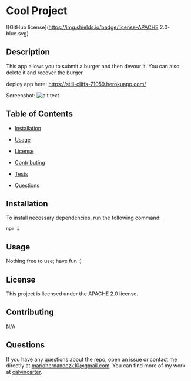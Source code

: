 # Cool Project
![GitHub license](https://img.shields.io/badge/license-APACHE 2.0-blue.svg)

## Description

This app allows you to submit a burger and then devour it. You can also delete it and recover the burger. 

deploy app here: https://still-cliffs-71059.herokuapp.com/

Screenshot:
![alt text](img/SS.png)

## Table of Contents 

* [Installation](#installation)

* [Usage](#usage)

* [License](#license)

* [Contributing](#contributing)

* [Tests](#tests)

* [Questions](#questions)

## Installation

To install necessary dependencies, run the following command:

```
npm i
```

## Usage

Nothing free to use; have fun :)

## License

This project is licensed under the APACHE 2.0 license.
  
## Contributing

N/A

## Questions

If you have any questions about the repo, open an issue or contact me directly at mariohernandezk10@gmail.com. You can find more of my work at [calvincarter](https://github.com/mariohernandezk10).

